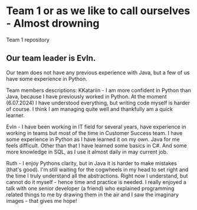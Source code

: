 # Team 1 or as we like to call ourselves - Almost drowning 
Team 1 repository

 ## Our team leader is Evln.

 Our team does not have any previous experience with Java, but a few of us have some experience in Python. 

Team members descriptions:
 KKatariin - I am more confident in Python than Java, because I have previously worked in Python. At the moment (6.07.2024) I have understood everything, but writing code myself is harder of course. I think I am managing quite well and thankfully am a quick learner.

 Evln - I have been working in IT field for several years, have experience in working in teams but most of the time in Customer Success team. 
 I have some experience in Python as I have learned it on my own. Java for me feels difficult. 
 Other than that I have learned some basics in C#. And some more knowledge in SQL, as I use it almost daily in may current job.

 Ruth - I enjoy Pythons clarity, but in Java it is harder to make mistakes (that's good). I'm still waiting for the cogwheels in my head to set right and the time I truly understand all the abstractions. Right now I understand, but cannot do it myself - hence time and practice is needed.
 I really enjoyed a talk with one senior developer (a friend) who explained programming related things to me by drawing them in the air and I saw the imaginary images - that gives me hope!
